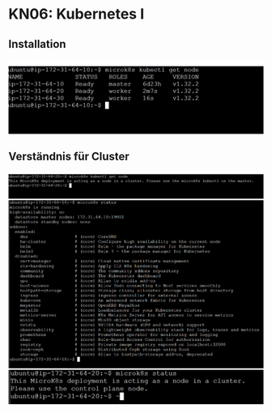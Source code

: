 # KN06: Kubernetes I

## Installation 

![master and worker nodes in aws](<Screenshot 2025-03-28 101604.png>)

## Verständnis für Cluster

![worker node get node info](<Screenshot 2025-03-28 101937.png>)
![master node get status](<Screenshot 2025-03-28 102426.png>)
![worker node get status](<Screenshot 2025-03-28 102511.png>)